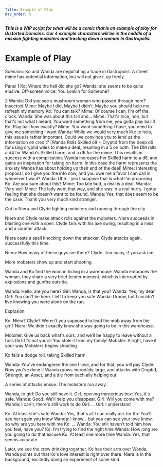 ```yaml
---
Title: Example of Play
nav_order: 9
---
```

<script>
if (window.matchMedia && window.matchMedia('(prefers-color-scheme: dark)').matches) {
    jtd.setTheme('dark')
}
</script>

***This is a WIP script for what will be a comic that is an example of play for Distorted Domains. Our 4 example characters will be in the middle of a mission fighting mobsters and tracking down a woman in Gastropolis.***

# Example of Play

Scenario: Ko and Wanda are negotiating a trade in Gastropolis. A street mime has potential information, but will not give it up freely. 

Panel 1
Ko: Where the hell did she go?
Wanda: she seems to be quite elusive.
Off-screen voice: You Lookin for Someone?

2
Wanda: Did you see a mushroom woman who passed through here?
Insectoid Mime: Maybe I did, Maybe I didn't. Maybe you should help me refresh my memory
Ko: You can talk?
Mime: Of course I can, I'm off the clock. 
Wanda: She was about this tall and...
Mime: That's nice, hon, but that's not what I meant. You want something from me, you gotta play ball
3
Ko: Play ball *how* exactly?
Mime: You want something I have, you need to give me something I want
Wanda: While we would very much like to help, this issue is rather important. Could we convince you to lend us the information on credit?
[Wanda Rolls Skilled d8 + Cryptid from the deep d6 for using cryptid wiles to make a deal, resulting in a 5 on both. The DM rolls a d4 for Wanda's Skilled harm, and a d6 for the mime. This results in success with a complication. Wanda increases her Skilled harm to a d6, and gains an inspiration for taking on harm. In this case the harm represents the anxiety Wanda has about holding up their end of the deal]
Mime: Interesting proposal, so I give you the info now, and you owe me a favor I can call in whenever I want?
Wanda: Uhh... yes I suppose that is what I'm proposing
Ko: Are you sure about this?
Mime: Too late bud, a deal is a deal.
Wanda: Very well
Mime: The lady went that way, and she was in a real hurry. I gotta feeling that she doesn't want to be found.
Wanda: Yes, that does seem to be the case. Thank you very much kind stranger.

Cut to Niera and Clyde fighting mobsters and running through the city

Niera and Clyde make attack rolls against the mobsters. Niera succeeds in blasting one with a spell. Clyde fails with his axe swing, resulting in a miss and a counter attack. 

Niera casts a spell knocking down the attacker. Clyde attacks again, successfully this time.

Niera: How many of these guys are there?
Clyde: Too many, if you ask me.

More mobsters show up and start shooting.

Wanda and Ko find the woman hiding in a warehouse. Wanda embraces the woman, they share a very brief tender moment, which is interrupted by explosions and gunfire outside.

Wanda: Hello, are you here?
Girl: Wanda, is that you?
Wanda: Yes, my dear
Girl: You can't be here. I left to keep you safe
Wanda: I know, but I couldn't live knowing you were alone on the run.

Explosion

Ko: Niera? Clyde? Weren't you supposed to lead the mob away from the girl?
Niera: We didn't exactly know she was going to be in this warehouse.

Mobster: Give us back what's ours, and we'll be happy to leave without a fuss
Girl: It's not yours! You stole it from my family!
Mobster: Alright, have it your way
Mobsters begins shooting

Ko fails a dodge roll, taking Skilled harm

Wanda: You've endangered the one I love, and for that, you will pay
Clyde: Now you've done it
Wanda grows incredibly large, and attacks with Cryptid, Strength, an Asset, and a die from each ally helping out.

A series of attacks ensue. The mobsters run away.

Wanda, to girl: Do you still have it.
Girl, opening mysterious box: Yes, it's safe.
Wanda: Good. We'll help you disappear.
Girl: Will you come with me?
Wanda: I can't, there's still work to do
Girl: ...
Girl: I understand

Ko: At least she's safe
Wanda: Yes, that's all I can really ask for
Ko: You'll see her again you know
Wanda: I know... but you can see your love know, so why are you here with me
Ko: ...
Wanda: You still haven't told him how you feel, have you?
Ko: I'm trying to find the right time
Wanda: How long are you going to do that excuse
Ko: At least one more time
Wanda: Yes, that seems accurate

Later, we see the crew drinking together. Ko has their arm over Wanda. Wanda points out that Ko's love interest is right over there. Niera is in the background, excitedly doing an experiment of some kind.